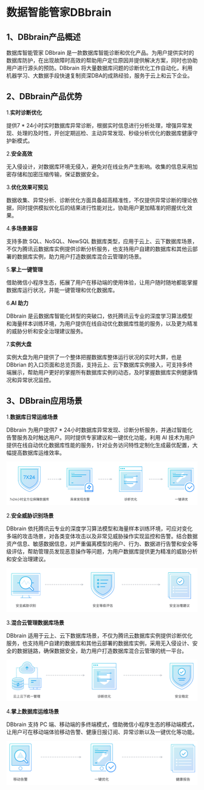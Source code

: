# 数据智能管家DBbrain

## 1、DBbrain产品概述

数据库智能管家 DBbrain 是一款数据库智能诊断和优化产品。为用户提供实时的数据库防护，在出现故障时高效的帮助用户定位原因并提供解决方案，同时也协助用户进行源头的预防。DBbrain 将大量数据库问题的诊断优化工作自动化，利用机器学习、大数据手段快速复制资深DBA的成熟经验，服务于云上和云下企业。

## 2、DBbrain产品优势

1.**实时诊断优化**

提供7 * 24小时实时数据库异常诊断，根据实时信息进行分析处理，增强异常发现、处理的及时性，开创定期巡检、主动异常发现、秒级分析优化的数据库健康守护新模式。

2.**安全高效**

无入侵设计，对数据库环境无侵入，避免对在线业务产生影响。收集的信息采用加密存储和加密压缩传输，保证数据安全。

3.**优化效果可预见**

数据收集、异常分析、诊断优化方面具备超高精准性，不仅提供异常诊断的理论依据，同时提供模拟优化后的结果进行性能对比，协助用户更加精准的把握优化效果。

4.**多场景兼容**

支持多款 SQL、NoSQL、NewSQL 数据库类型，应用于云上、云下数据库场景，不仅为腾讯云数据库实例提供诊断分析服务，也支持用户自建的数据库和其他云部署的数据库实例，助力用户打造数据库混合云管理的场景。

5.**掌上一键管理**

借助微信小程序生态，拓展了用户在移动端的使用体验，让用户随时随地都能掌握数据库运行状况，并能一键管理和优化数据库。

6.**AI 助力**

DBbrain 是云数据库智能化转型的突破口，依托腾讯云专业的深度学习算法模型和海量样本训练环境，为用户提供在线自动优化数据库性能的服务，以及更为精准的威胁分析和安全治理建议服务。

7.**实例大盘**

实例大盘为用户提供了一个整体把握数据库整体运行状况的实时大屏，也是 DBbrian 的入口页面和总览页面，支持云上、云下数据库实例接入，可支持多终端展示，帮助用户更好的掌握所有数据库实例的动态，及时掌握数据库实例健康情况和异常状况监控。

## 3、DBbrain应用场景

1.**数据库日常运维场景**

DBbrain 为用户提供7 * 24小时数据库异常发现、诊断分析服务，并通过智能化告警服务及时触达用户。同时提供专家建议和一键优化功能，利用 AI 技术为用户提供在线自动优化数据库性能的服务，针对业务访问特性定制化生成最优配置，大幅提高数据库运维效率。

![image](../../Gallerys/tencentdb6-68.jpg)
 
2.**安全威胁识别场景**

DBbrain 依托腾讯云专业的深度学习算法模型和海量样本训练环境，可应对变化多端的攻击场景，对各类变体攻击以及非常见威胁操作实现监控和告警。结合数据资产信息、敏感数据信息，对严重偏离模型的用户、行为、数据进行告警和安全等级评估，帮助管理员发现恶意操作等问题，为用户数据库提供更为精准的威胁分析和安全治理建议。

![image](../../Gallerys/tencentdb6-69.jpg)
 
3.**混合云管理数据库场景**

DBbrain 适用于云上、云下数据库场景，不仅为腾讯云数据库实例提供诊断优化服务，也支持用户自建的数据库和其他云部署的数据库实例，采用无入侵设计、安全的数据链路，确保数据安全，助力用户打造数据库混合云管理的统一平台。

![image](../../Gallerys/tencentdb6-70.jpg)
 
4.**掌上数据库运维场景**

DBbrain 支持 PC 端、移动端的多终端模式，借助微信小程序生态的移动端模式，让用户可在移动端体验移动告警、健康日报订阅、异常诊断以及一键优化等功能。

![image](../../Gallerys/tencentdb6-71.jpg)


